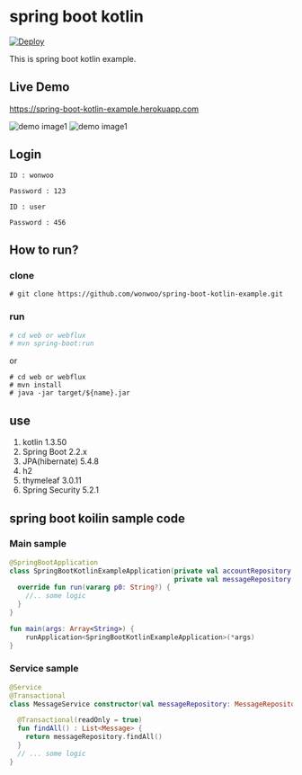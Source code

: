 # spring boot kotlin 

[![Deploy](https://www.herokucdn.com/deploy/button.svg)](https://spring-boot-kotlin-example.herokuapp.com)

This is spring boot kotlin example.

## Live Demo

https://spring-boot-kotlin-example.herokuapp.com

![demo image1](http://wonwoo.ml/wordpress/wp-content/uploads/2016/10/github1.png)
![demo image1](http://wonwoo.ml/wordpress/wp-content/uploads/2016/10/github2.png)

## Login
`ID : wonwoo`

`Password : 123`

`ID : user`

`Password : 456`


## How to run?
### clone
```
# git clone https://github.com/wonwoo/spring-boot-kotlin-example.git
```
### run
```sh
# cd web or webflux
# mvn spring-boot:run

```
or
```
# cd web or webflux
# mvn install
# java -jar target/${name}.jar
```

## use 
1. kotlin 1.3.50
2. Spring Boot 2.2.x 
3. JPA(hibernate) 5.4.8
4. h2
5. thymeleaf 3.0.11
6. Spring Security 5.2.1


## spring boot koilin sample code
### Main sample
```kotlin
@SpringBootApplication
class SpringBootKotlinExampleApplication(private val accountRepository: AccountRepository,
                                         private val messageRepository: MessageRepository) : CommandLineRunner {
  override fun run(vararg p0: String?) {
    //.. some logic  
  }
}

fun main(args: Array<String>) {
    runApplication<SpringBootKotlinExampleApplication>(*args)
}
```
### Service sample
```kotlin
@Service
@Transactional
class MessageService constructor(val messageRepository: MessageRepository){

  @Transactional(readOnly = true)
  fun findAll() : List<Message> {
    return messageRepository.findAll()
  }
  // ... some logic 
}
```


